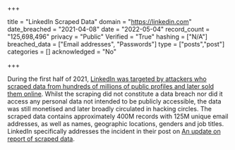 +++

title = "LinkedIn Scraped Data"
domain = "https://linkedin.com"
date_breached = "2021-04-08"
date = "2022-05-04"
record_count = "125,698,496"
privacy = "Public"
Verified = "True"
hashing = ["N/A"]
breached_data = ["Email addresses", "Passwords"]
type = ["posts","post"]
categories = []
acknowledged = "No"


+++


During the first half of 2021, <a href="https://www.businessinsider.com.au/linkedin-data-scraped-500-million-users-for-sale-online-2021-4" target="_blank" rel="noopener">LinkedIn was targeted by attackers who scraped data from hundreds of millions of public profiles and later sold them online</a>. Whilst the scraping did not constitute a data breach nor did it access any personal data not intended to be publicly accessible, the data was still monetised and later broadly circulated in hacking circles. The scraped data contains approximately 400M records with 125M unique email addresses, as well as names, geographic locations, genders and job titles. LinkedIn specifically addresses the incident in their post on <a href="https://news.linkedin.com/2021/june/an-update-from-linkedin" target="_blank" rel="noopener">An update on report of scraped data</a>.

